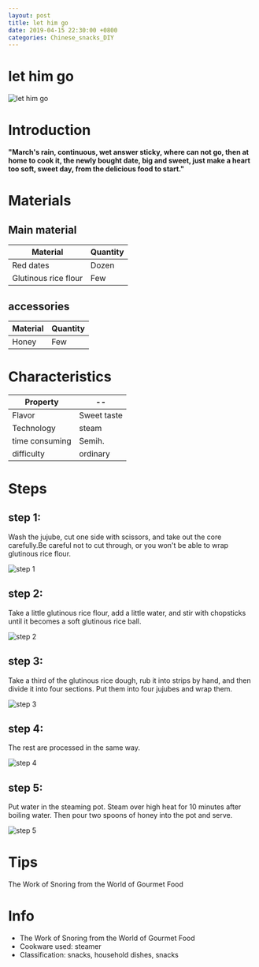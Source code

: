 ```yaml
---
layout: post
title: let him go
date: 2019-04-15 22:30:00 +0800
categories: Chinese_snacks_DIY
---
```


# let him go

![let him go]({{site.baseurl}}/img/449842/449842.jpg)

# Introduction

**"March's rain, continuous, wet answer sticky, where can not go, then at home to cook it, the newly bought date, big and sweet, just make a heart too soft, sweet day, from the delicious food to start."**

# Materials


## Main material

Material|Quantity
--|--
Red dates|Dozen
Glutinous rice flour|Few

## accessories

Material|Quantity
--|--
Honey|Few

# Characteristics

Property|--
--|--
Flavor|Sweet taste
Technology|steam
time consuming|Semih.
difficulty|ordinary

# Steps

## step 1:

Wash the jujube, cut one side with scissors, and take out the core carefully.Be careful not to cut through, or you won't be able to wrap glutinous rice flour.

![step 1]({{site.baseurl}}/img/449842/1.jpg)

## step 2:

Take a little glutinous rice flour, add a little water, and stir with chopsticks until it becomes a soft glutinous rice ball.

![step 2]({{site.baseurl}}/img/449842/2.jpg)

## step 3:

Take a third of the glutinous rice dough, rub it into strips by hand, and then divide it into four sections. Put them into four jujubes and wrap them.

![step 3]({{site.baseurl}}/img/449842/3.jpg)

## step 4:

The rest are processed in the same way.

![step 4]({{site.baseurl}}/img/449842/4.jpg)

## step 5:

Put water in the steaming pot. Steam over high heat for 10 minutes after boiling water. Then pour two spoons of honey into the pot and serve.

![step 5]({{site.baseurl}}/img/449842/5.jpg)

# Tips

The Work of Snoring from the World of Gourmet Food

# Info

- The Work of Snoring from the World of Gourmet Food
- Cookware used: steamer
- Classification: snacks, household dishes, snacks